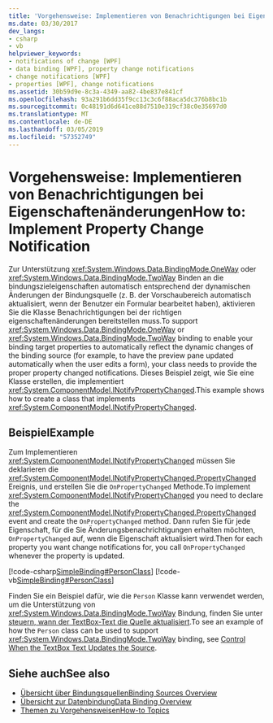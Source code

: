 ```yaml
---
title: 'Vorgehensweise: Implementieren von Benachrichtigungen bei Eigenschaftenänderungen'
ms.date: 03/30/2017
dev_langs:
- csharp
- vb
helpviewer_keywords:
- notifications of change [WPF]
- data binding [WPF], property change notifications
- change notifications [WPF]
- properties [WPF], change notifications
ms.assetid: 30b59d9e-8c3a-4349-aa82-4be837e841cf
ms.openlocfilehash: 93a291b6dd35f9cc13c3c6f88aca5dc376b8bc1b
ms.sourcegitcommit: 0c48191d6d641ce88d7510e319cf38c0e35697d0
ms.translationtype: MT
ms.contentlocale: de-DE
ms.lasthandoff: 03/05/2019
ms.locfileid: "57352749"
---
```

# <a name="how-to-implement-property-change-notification"></a><span data-ttu-id="07be4-102">Vorgehensweise: Implementieren von Benachrichtigungen bei Eigenschaftenänderungen</span><span class="sxs-lookup"><span data-stu-id="07be4-102">How to: Implement Property Change Notification</span></span>
<span data-ttu-id="07be4-103">Zur Unterstützung <xref:System.Windows.Data.BindingMode.OneWay> oder <xref:System.Windows.Data.BindingMode.TwoWay> Binden an die bindungszieleigenschaften automatisch entsprechend der dynamischen Änderungen der Bindungsquelle (z. B. der Vorschaubereich automatisch aktualisiert, wenn der Benutzer ein Formular bearbeitet haben), aktivieren Sie die Klasse Benachrichtigungen bei der richtigen eigenschaftenänderungen bereitstellen muss.</span><span class="sxs-lookup"><span data-stu-id="07be4-103">To support <xref:System.Windows.Data.BindingMode.OneWay> or <xref:System.Windows.Data.BindingMode.TwoWay> binding to enable your binding target properties to automatically reflect the dynamic changes of the binding source (for example, to have the preview pane updated automatically when the user edits a form), your class needs to provide the proper property changed notifications.</span></span> <span data-ttu-id="07be4-104">Dieses Beispiel zeigt, wie Sie eine Klasse erstellen, die implementiert <xref:System.ComponentModel.INotifyPropertyChanged>.</span><span class="sxs-lookup"><span data-stu-id="07be4-104">This example shows how to create a class that implements <xref:System.ComponentModel.INotifyPropertyChanged>.</span></span>  
  
## <a name="example"></a><span data-ttu-id="07be4-105">Beispiel</span><span class="sxs-lookup"><span data-stu-id="07be4-105">Example</span></span>  
 <span data-ttu-id="07be4-106">Zum Implementieren <xref:System.ComponentModel.INotifyPropertyChanged> müssen Sie deklarieren die <xref:System.ComponentModel.INotifyPropertyChanged.PropertyChanged> Ereignis, und erstellen Sie die `OnPropertyChanged` Methode.</span><span class="sxs-lookup"><span data-stu-id="07be4-106">To implement <xref:System.ComponentModel.INotifyPropertyChanged> you need to declare the <xref:System.ComponentModel.INotifyPropertyChanged.PropertyChanged> event and create the `OnPropertyChanged` method.</span></span> <span data-ttu-id="07be4-107">Dann rufen Sie für jede Eigenschaft, für die Sie Änderungsbenachrichtigungen erhalten möchten, `OnPropertyChanged` auf, wenn die Eigenschaft aktualisiert wird.</span><span class="sxs-lookup"><span data-stu-id="07be4-107">Then for each property you want change notifications for, you call `OnPropertyChanged` whenever the property is updated.</span></span>  
  
 [!code-csharp[SimpleBinding#PersonClass](~/samples/snippets/csharp/VS_Snippets_Wpf/SimpleBinding/CSharp/Person.cs#personclass)]
 [!code-vb[SimpleBinding#PersonClass](~/samples/snippets/visualbasic/VS_Snippets_Wpf/SimpleBinding/VisualBasic/Person.vb#personclass)]  
  
 <span data-ttu-id="07be4-108">Finden Sie ein Beispiel dafür, wie die `Person` Klasse kann verwendet werden, um die Unterstützung von <xref:System.Windows.Data.BindingMode.TwoWay> Bindung, finden Sie unter [steuern, wann der TextBox-Text die Quelle aktualisiert](how-to-control-when-the-textbox-text-updates-the-source.md).</span><span class="sxs-lookup"><span data-stu-id="07be4-108">To see an example of how the `Person` class can be used to support <xref:System.Windows.Data.BindingMode.TwoWay> binding, see [Control When the TextBox Text Updates the Source](how-to-control-when-the-textbox-text-updates-the-source.md).</span></span>  
  
## <a name="see-also"></a><span data-ttu-id="07be4-109">Siehe auch</span><span class="sxs-lookup"><span data-stu-id="07be4-109">See also</span></span>
- [<span data-ttu-id="07be4-110">Übersicht über Bindungsquellen</span><span class="sxs-lookup"><span data-stu-id="07be4-110">Binding Sources Overview</span></span>](binding-sources-overview.md)
- [<span data-ttu-id="07be4-111">Übersicht zur Datenbindung</span><span class="sxs-lookup"><span data-stu-id="07be4-111">Data Binding Overview</span></span>](data-binding-overview.md)
- [<span data-ttu-id="07be4-112">Themen zu Vorgehensweisen</span><span class="sxs-lookup"><span data-stu-id="07be4-112">How-to Topics</span></span>](data-binding-how-to-topics.md)
